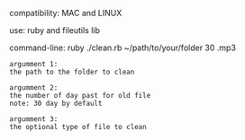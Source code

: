 compatibility:
MAC and LINUX

use: 
ruby and fileutils lib

command-line:
ruby ./clean.rb ~/path/to/your/folder 30 .mp3

	argumment 1:
	the path to the folder to clean

	argumment 2:
	the number of day past for old file
	note: 30 day by default

	argumment 3:
	the optional type of file to clean